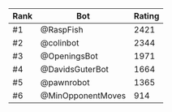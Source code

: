 Rank|Bot|Rating
---|---|---
#1|@RaspFish|2421
#2|@colinbot|2344
#3|@OpeningsBot|1971
#4|@DavidsGuterBot|1664
#5|@pawnrobot|1365
#6|@MinOpponentMoves|914
